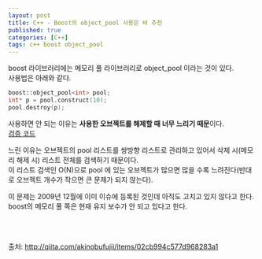 ```yaml
---
layout: post
title: C++ - Boost의 object_pool 사용은 비 추천
published: true
categories: [C++]
tags: c++ boost object_pool
---
```

boost 라이브러리에는 메모리 풀 라이브러리로 object_pool 이라는 것이 있다.  
사용법은 아래와 같다.  
```C++
boost::object_pool<int> pool;
int* p = pool.construct(10);
pool.destroy(p);
```  
  
사용하면 안 되는 이유는 **사용한 오브젝트를 해제할 때 너무 느리기 때문**이다.  
[검증 코드](https://wandbox.org/permlink/su2qiqXBjldezpKl)  
  
느린 이유는 오브젝트의 pool 리스트를 쌍방향 리스트로 관리하고 있어서 삭제 시(메모리 해제 시) 리스트 전체를 검색하기 때문이다.  
이 리스트 검색인 O(N)으로 pool 에 있는 오브젝트가 많으면 많을 수록 느려진다(반대로 오브젝트 개수가 작으면 큰 문제가 되지 않는다).  
  
이 문제는 2009년 12월에 이미 이슈에 등록된 것인데 아직도 고치고 있지 않다고 한다.  
boost의 메모리 풀 쪽은 현재 유지 보수가 안 되고 있다고 한다.  
  
<br><br>  
  
출처: http://qiita.com/akinobufujii/items/02cb994c577d968283a1  
  